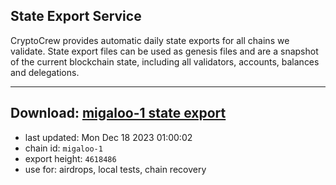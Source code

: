 ## State Export Service
CryptoCrew provides automatic daily state exports for all chains we validate. State export files can be used as genesis files and are a snapshot of the current blockchain state, including all validators, accounts, balances and delegations.

---
**Download: [migaloo-1 state export](https://dl.ccvalidators.com/SERVICE/migaloo/migaloo-1_export_4618486.json)**
---

- last updated: Mon Dec 18 2023 01:00:02
- chain id: `migaloo-1`
- export height: `4618486`
- use for: airdrops, local tests, chain recovery
